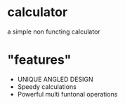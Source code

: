 # calculator
a simple non functing calculator
# "features"
* UNIQUE ANGLED DESIGN
* Speedy calculations
* Powerful multi funtonal operations
